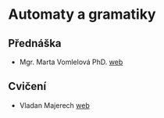 # Automaty a gramatiky  
## Přednáška  

- Mgr. Marta Vomlelová PhD. [web](http://ktiml.ms.mff.cuni.cz/~marta/)

## Cvičení

- Vladan Majerech [web](http://kti.mff.cuni.cz/~maj/)
